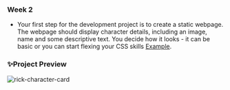 ### Week 2

- Your first step for the development project is to create a static webpage. The webpage should display character details, including an image, name and some descriptive text. You decide how it looks - it can be basic or you can start flexing your CSS skills [Example](https://github.com/bmcurutan/TechNest/blob/master/Web/Month%201%2C%20Week%202/screenshot_character_card.png).


### ✨Project Preview
![rick-character-card](https://github.com/user-attachments/assets/f19cec44-8fd4-46b3-8833-29bf03840538)
